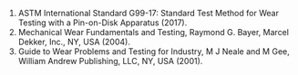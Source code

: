 1.	ASTM International Standard G99-17: Standard Test Method for Wear Testing with a Pin-on-Disk Apparatus (2017).<br>
2.	Mechanical Wear Fundamentals and Testing, Raymond G. Bayer, Marcel Dekker, Inc., NY, USA (2004).<br>
3.	Guide to Wear Problems and Testing for Industry, M J Neale and M Gee, William Andrew Publishing, LLC, NY, USA (2001).
